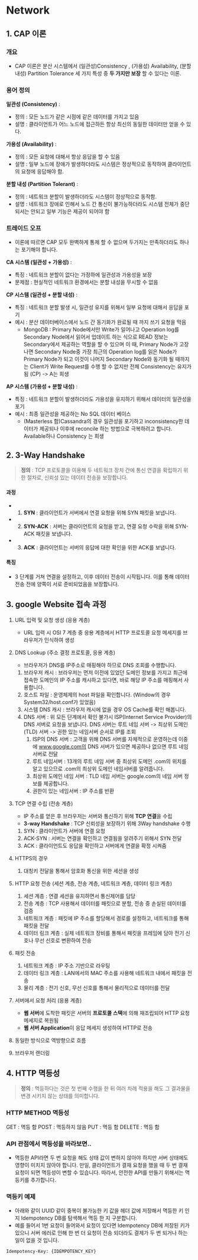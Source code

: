 # Network

## 1. CAP 이론

### 개요

- CAP 이론은 분산 시스템에서 (일관성)Consistency , (가용성) Availability, (분할 내성) Partition Tolerance 세 가지 특성 중 **두 가지만 보장** 할 수 있다는 이론.

### 용어 정의

**일관성 (Consistency)** : 

- 정의 : 모든 노드가 같은 시점에 같은 데이터를 가지고 있음
- 설명 : 클라이언트가 어느 노드에 접근하든 항상 최신의 동일한 데이터만 얻을 수 있다.

**가용성 (Availability)** :

- 정의 : 모든 요청에 대해서 항상 응답을 할 수 있음
- 설명 : 일부 노드에 장애가 발생하더라도 시스템은 정상적으로 동작하여 클라이언트의 요청에 응답해야 함.

**분할 내성 (Partition Tolerant)** :

- 정의 : 네트워크 분할이 발생하더라도 시스템이 정상적으로 동작함.
- 설명 : 네트워크 장애로 인해서 노드 간 통신이 불가능하더라도 시스템 전체가 중단되서는 안되고 일부 기능은 제공이 되어야 함

### 트레이드 오프

- 이론에 따르면 CAP 모두 완벽하게 통제 할 수 없으며 두가지는 만족하더라도 하나는 포기해야 합니다.

**CA 시스템 (일관성 + 가용성)** : 

- 특징 : 네트워크 분할이 없다는 가정하에 일관성과 가용성을 보장
- 문제점 : 현실적인 네트워크 환경에서는 분할 내성을 무시할 수 없음

**CP 시스템 (일관성 + 분할 내성)** :

- 특징 : 네트워크 분할 발생 시, 일관성 유지를 위해서 일부 요청에 대해서 응답을 포기
- 예시 : 분산 데이터베이스에서 노드 간 동기화가 완료될 때 까지 쓰기 요청을 막음
  - MongoDB : Primary Node에서만 Write가 일어나고 Operation log를 Secondary Node에서 읽어서 업데이트 하는 식으로 READ 정보는 Secondary에서 제공하는 역할을 할 수 있으며 이 때, Primary Node가 고장나면 Secondary Node중 가장 최근의 Operation log를 읽은 Node가 Primary Node가 되고 이것이 나머지 Secondary Node와 동기화 될 때까지는 Client가 Write Request를 수행 할 수 없지만 전체 Consistency는 유지가 됨 (CP) -> A는 희생

**AP 시스템 (가용성 + 분할 내성)** :

- 특징 : 네트워크 분할이 발생하더라도 가용성을 유지하기 위해서 데이터의 일관성을 포기
- 예시 : 최종 일관성을 제공하는 No SQL 데이터 베이스 
  - (Masterless 함)Cassandra의 경우 일관성을 포기하고 inconsistency한 데이터가 제공되나 이후에 reconcile 하는 방법으로 극복하려고 합니다. Available하나 Consistency 는 희생

## 2. 3-Way Handshake

> **정의** : TCP 프로토콜을 이용해 두 네트워크 장치 간에 통신 연결을 확립하기 위한 절차로, 신뢰성 있는 데이터 전송을 보장합니다.

#### 과정 
- 1. **SYN** : 클라이언트가 서버에서 연결 요청을 위해 SYN 패킷을 보냅니다.
- 2. **SYN-ACK** : 서버는 클라이언트의 요청을 받고, 연결 요청 수락을 위해 SYN-ACK 패킷을 보냅니다.
- 3. **ACK** : 클라이언트는 서버의 응답에 대한 확인을 위한 ACK를 보냅니다.

#### 특징 
- 3 단계를 거쳐 연결을 설정하고, 이후 데이터 전송이 시작됩니다. 이를 통해 데이터 전송 전에 양쪽이 서로 준비되었음을 보장합니다.

## 3. google Website 접속 과정

1. URL 입력 및 요청 생성 (응용 계층)
   - URL 입력 시 OSI 7 계층 중 응용 계층에서 HTTP 프로토콜 요청 메세지를 브라우저가 인식하여 생성

2. DNS Lookup (주소 결정 프로토콜, 응용 계층) 
    - 브라우저가 DNS를 IP주소로 매핑해야 하므로 DNS 조회를 수행합니다.
    1) 브라우저 캐시 : 브라우저는 먼저 이전에 있었던 도메인 정보를 가지고 최근에 접속한 도메인의 IP 주소를 캐시하고 있다면, 바로 해당 IP 주소를 매핑해서 사용합니다.
    2) 호스트 파일 : 운영체제의 host 파일을 확인합니다. (Window의 경우 System32/host.conf가 있었음)
    3) 시스템 DNS 캐시 : 브라우저 캐시에 없을 경우 OS Cache를 확인 해봅니다.
    4) DNS 서버 : 위 모든 단계에서 확인 불가시 ISP(Internet Service Provider)의 DNS 서버로 요청을 보냅니다. DNS 서버는 루트 네임 서버 -> 최상위 도메인(TLD) 서버 -> 권한 있는 네임서버 순서로 IP를 조회
       1) ISP의 DNS 서버 : 고객을 위해 DNS 서버를 자체적으로 운영하는데 이중에 www.google.com의 DNS 서버가 있으면 제공하나 없으면 루트 네임서버로 전달
       2) 루트 네임서버 : 13개의 루트 네임 서버 중 최상위 도메인 .com의 위치를 알고 있으므로 .com의 최상위 도메인 네임서버를 알려줍니다.
       3) 최상위 도메인 네임 서버 : TLD 네임 서버는 google.com의 네임 서버 정보를 제공합니다.
       4) 권한이 있는 네임서버 : IP 주소를 반환

3. TCP 연결 수립 (전송 계층)
   - IP 주소를 얻은 후 브라우저는 서버와 통신하기 위해 **TCP 연결**을 수립
   - **3-way Handshake** : TCP 신뢰성을 보장하기 위해 3Way handshake 수행
    1) SYN : 클라이언트가 서버에 연결 요청
    2) ACK-SYN : 서버는 연결을 확인하고 연결됨을 알려주기 위해서 SYN 전달
    3) ACK : 클라이언트도 응답을 확인하고 서버에게 연결을 확정 시켜줌
4. HTTPS의 경우
    1) 대칭키 전달을 통해서 암호화 통신을 위한 세션을 생성
5. HTTP 요청 전송 (세션 계층, 전송 계층, 네트워크 계층, 데이터 링크 계층)
    1) 세션 계층 : 연결 세션을 유지하면서 통신제어를 담당
    2) 전송 계층 : TCP 사용해서 데이터를 패킷으로 분할, 전송 중 손실된 데이터를 검증
    3) 네트워크 계층 : 패킷에 IP 주소를 할당해서 경로를 설정하고, 네트워크를 통해 패킷을 전달
    4) 데이터 링크 계층 : 실제 네트워크 장비를 통해서 패킷을 프레임에 담아 전기 신호나 무선 신호로 변환하여 전송
6. 패킷 전송
    1) 네트워크 계층 : IP 주소 기반으로 라우팅
    2) 데이터 링크 계층 : LAN에서의 MAC 주소를 사용해 네트워크 내에서 패킷을 전송
    3) 물리 계층 : 전기 신호, 무선 신호를 통해서 물리적으로 데이터를 전달
7. 서버에서 요청 처리 (응용 계층)
    - **웹 서버**에 도착한 패킷은 서버의 **프로토콜 스택**에 의해 재조립되어 HTTP 요청 메세지로 복원됨
    - **웹 서버 Application**이 응답 메세지 생성하여 HTTP로 전송
8. 동일한 방식으로 역방향으로 흐름
9. 브라우저 랜더링

## 4. HTTP 멱등성

> **정의** : 멱등하다는 것은 첫 번째 수행을 한 뒤 여러 차례 적용을 해도 그 결과물을 변경 시키지 않는 상태를 의미합니다.

### HTTP METHOD 멱등성

GET : 멱등 함
POST : 멱등하지 않음
PUT : 멱등 함
DELETE : 멱등 함

### API 관점에서 멱등성을 바라보면..

- 멱등한 API라면 두 번 요청을 해도 상태 값이 변하지 않아야 하지만 서버 상태에도 영향이 미치지 않아야 합니다. 만일, 클라이언트가 결재 요청을 했을 때 두 번 결재 요청이 되면 멱등성이 변할 수 있습니다. 따라서, 안전한 API를 만들기 위해서는 멱등키를 추가합니다.

### 멱등키 예제

- 아래와 같이 UUID 같이 중복이 불가능한 키 값을 헤더 값에 저장해서 멱등한 키 인지 Idempotency DB를 탐색해서 멱등 한 지 구분합니다.
- 예를 들어서 1번 요청이 들어와서 요청이 있다면 Idempotency DB에 저장된 키가 있으니 서버 에러로 인해 한 번 더 요청이 전송 되더라도 결제가 두 번 되거나 하는 일이 없을 것 입니다.

```
Idempotency-Key: {IDEMPOTENCY_KEY}
```
